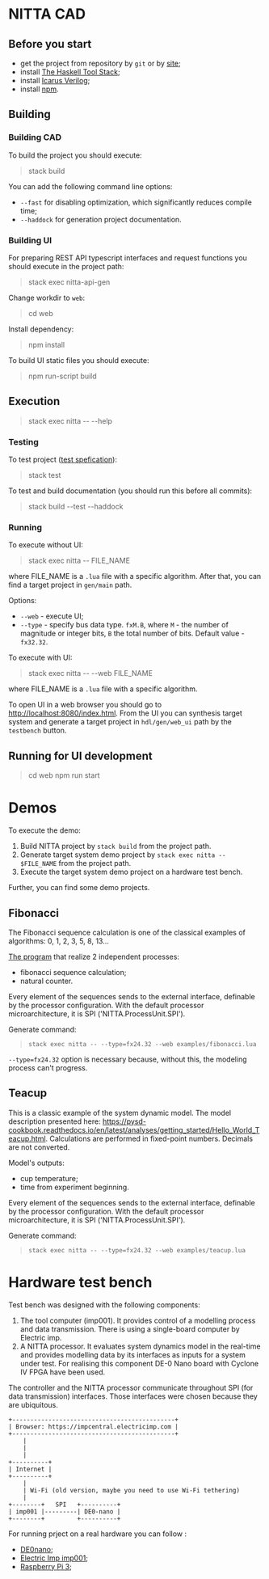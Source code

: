 # NITTA CAD

## Before you start
- get the project from repository by `git` or by [site](https://nitta.io/nitta-corp/nitta);
- install [The Haskell Tool Stack](../doc/stack-install.md);
- install [Icarus Verilog](../doc/hdl-install.md);
- install [npm](https://www.npmjs.com/get-npm).

## Building

### Building CAD

To build the project you should execute:
> stack build

You can add the following command line options:
- `--fast` for disabling optimization, which significantly reduces compile time;
- `--haddock` for generation project documentation.

### Building UI

For preparing REST API typescript interfaces and request functions you should execute in the project path:
> stack exec nitta-api-gen

Change workdir to `web`:
> cd web

Install dependency:
> npm install

To build UI static files you should execute:

> npm run-script build

## Execution

> stack exec nitta -- --help

### Testing

To test project ([test spefication](../test/Spec.hs)):
> stack test

To test and build documentation (you should run this before all commits):
> stack build --test --haddock

### Running

To execute without UI:

> stack exec nitta -- FILE_NAME

where FILE_NAME is a `.lua` file with a specific algorithm. After that, you can find a target project in `gen/main` path.

Options:
- `--web` - execute UI;
- `--type` - specify bus data type. `fxM.B`, where `M` - the number of magnitude or integer bits, `B` the total number of bits. Default value - `fx32.32`.

To execute with UI:

> stack exec nitta -- --web FILE_NAME

where FILE_NAME is a `.lua` file with a specific algorithm. 

To open UI in a web browser you should go to <http://localhost:8080/index.html>. From the UI you can synthesis target system and generate a target project in `hdl/gen/web_ui` path by the `testbench` button.

## Running for UI development
> cd web
> npm run start

# Demos

To execute the demo:
1. Build NITTA project by `stack build` from the project path.
2. Generate target system demo project by `stack exec nitta --
   $FILE_NAME` from the project path.
3. Execute the target system demo project on a hardware test bench.

Further, you can find some demo projects.

## Fibonacci

The Fibonacci sequence calculation is one of the classical examples of algorithms: 0, 1, 2, 3, 5, 8, 13...

[The program](../examples/fibonacci.lua) that realize 2 independent processes:

- fibonacci sequence calculation;
- natural counter.

Every element of the sequences sends to the external interface, definable by the processor configuration. With the default processor microarchitecture, it is SPI ('NITTA.ProcessUnit.SPI').

Generate command: 
> `stack exec nitta -- --type=fx24.32 --web examples/fibonacci.lua`

`--type=fx24.32` option is necessary because, without this, the modeling process can't progress.

## Teacup

This is a classic example of the system dynamic model. The model description presented here: <https://pysd-cookbook.readthedocs.io/en/latest/analyses/getting_started/Hello_World_Teacup.html>. Calculations are performed in fixed-point numbers. Decimals are not converted.

Model's outputs:

- cup temperature;
- time from experiment beginning.

Every element of the sequences sends to the external interface, definable by the processor configuration. With the default processor microarchitecture, it is SPI ('NITTA.ProcessUnit.SPI').

Generate command: 
> `stack exec nitta -- --type=fx24.32 --web examples/teacup.lua`

# Hardware test bench

Test bench was designed with the following components:

1.  The tool computer (imp001). It provides control of a
    modelling process and data transmission. There is using a single-board computer by Electric imp.
2.  A NITTA processor. It evaluates system dynamics model in the real-time and provides modelling
    data by its interfaces as inputs for a system under test. For realising this component DE-0 Nano
    board with Cyclone IV FPGA have been used.

The controller and the NITTA processor communicate throughout SPI (for data transmission)
interfaces. Those interfaces were chosen because they are ubiquitous.

```
+---------------------------------------------+
| Browser: https://impcentral.electricimp.com |
+---------------------------------------------+
    |
    |
    |
+----------+
| Internet |
+----------+
    |
    | Wi-Fi (old version, maybe you need to use Wi-Fi tethering)
    |
+--------+   SPI   +----------+
| imp001 |---------| DE0-nano |
+--------+         +----------+
```

For running prject on a real hardware you can follow :

- [DE0nano](DE0nano.md);
- [Electric Imp imp001](imp001.md);
- [Raspberry Pi 3](RaspberryPi3.md);
